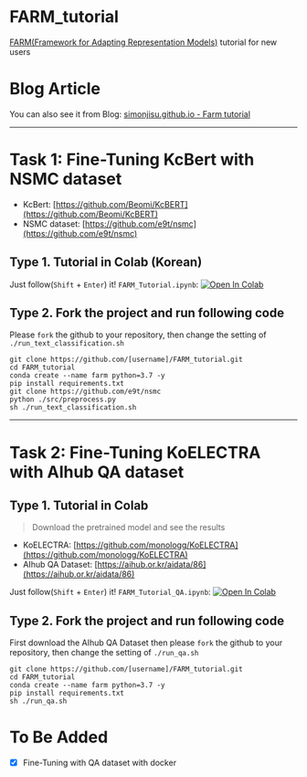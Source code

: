 # FARM_tutorial

[FARM(Framework for Adapting Representation Models)](https://github.com/deepset-ai/FARM) tutorial for new users

# Blog Article

You can also see it from Blog: [simonjisu.github.io - Farm tutorial](https://simonjisu.github.io/nlp/2021/03/30/farm.html)

---

# Task 1: Fine-Tuning KcBert with NSMC dataset

- KcBert: [https://github.com/Beomi/KcBERT](https://github.com/Beomi/KcBERT)
- NSMC dataset: [https://github.com/e9t/nsmc](https://github.com/e9t/nsmc)

## Type 1. Tutorial in Colab (Korean)

Just follow(`Shift` + `Enter`) it! `FARM_Tutorial.ipynb`: [![Open In Colab](https://colab.research.google.com/assets/colab-badge.svg)](https://colab.research.google.com/github/simonjisu/FARM_tutorial/blob/main/notebooks/FARM_colab.ipynb)

## Type 2. Fork the project and run following code

Please `fork` the github to your repository, then change the setting of `./run_text_classification.sh`

```
git clone https://github.com/[username]/FARM_tutorial.git
cd FARM_tutorial
conda create --name farm python=3.7 -y
pip install requirements.txt
git clone https://github.com/e9t/nsmc
python ./src/preprocess.py
sh ./run_text_classification.sh
```

---

# Task 2: Fine-Tuning KoELECTRA with AIhub QA dataset

## Type 1. Tutorial in Colab

> Download the pretrained model and see the results

- KoELECTRA: [https://github.com/monologg/KoELECTRA](https://github.com/monologg/KoELECTRA)
- AIhub QA Dataset: [https://aihub.or.kr/aidata/86](https://aihub.or.kr/aidata/86)

Just follow(`Shift` + `Enter`) it! `FARM_Tutorial_QA.ipynb`: [![Open In Colab](https://colab.research.google.com/assets/colab-badge.svg)](https://colab.research.google.com/github/simonjisu/FARM_tutorial/blob/main/notebooks/FARM_colab_QA.ipynb)

## Type 2. Fork the project and run following code

First download the AIhub QA Dataset then please `fork` the github to your repository, then change the setting of `./run_qa.sh`

```
git clone https://github.com/[username]/FARM_tutorial.git
cd FARM_tutorial
conda create --name farm python=3.7 -y
pip install requirements.txt
sh ./run_qa.sh
```

# To Be Added

- [x] Fine-Tuning with QA dataset with docker